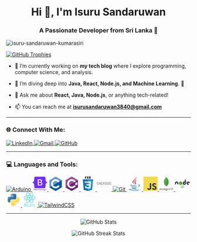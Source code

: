 <h1 align="center">Hi 👋, I'm Isuru Sandaruwan</h1>
<h3 align="center">A Passionate Developer from Sri Lanka 🚀</h3>

<p align="left">
  <img src="https://komarev.com/ghpvc/?username=isuru-sandaruwan-kumarasiri&label=Profile%20Views&color=0e75b6&style=flat" alt="isuru-sandaruwan-kumarasiri" />
</p>

<p align="left">
  <a href="https://github.com/ryo-ma/github-profile-trophy">
    <img src="https://github-profile-trophy.vercel.app/?username=isuru-sandaruwan-kumarasiri&theme=gruvbox&no-frame=true&margin-w=15&margin-h=15" alt="GitHub Trophies" />
  </a>
</p>

- 🔭 I’m currently working on **my tech blog** where I explore programming, computer science, and analysis.

- 🌱 I’m diving deep into **Java, React, Node.js, and Machine Learning**. 🚀

- 💬 Ask me about **React, Java, Node.js**, or anything tech-related!

- 📫 You can reach me at **isurusandaruwan3840@gmail.com**  

---

<h3 align="left">🌐 Connect With Me:</h3>
<p align="left">
  <a href="https://www.linkedin.com/in/isuru-sandaruwan/" target="_blank">
    <img align="center" src="https://cdn.jsdelivr.net/npm/simple-icons@v3/icons/linkedin.svg" alt="LinkedIn" height="30" width="40" />
  </a>
  <a href="mailto:isurusandaruwan3840@gmail.com" target="_blank">
    <img align="center" src="https://cdn.jsdelivr.net/npm/simple-icons@v3/icons/gmail.svg" alt="Gmail" height="30" width="40" />
  </a>
  <a href="https://github.com/isuru-sandaruwan-kumarasiri" target="_blank">
    <img align="center" src="https://cdn.jsdelivr.net/npm/simple-icons@v3/icons/github.svg" alt="GitHub" height="30" width="40" />
  </a>
</p>

---

<h3 align="left">💻 Languages and Tools:</h3>
<p align="left">
  <a href="https://www.arduino.cc/" target="_blank" rel="noreferrer">
    <img src="https://cdn.worldvectorlogo.com/logos/arduino-1.svg" alt="Arduino" width="40" height="40" />
  </a>
  <a href="https://getbootstrap.com/" target="_blank" rel="noreferrer">
    <img src="https://raw.githubusercontent.com/devicons/devicon/master/icons/bootstrap/bootstrap-plain-wordmark.svg" alt="Bootstrap" width="40" height="40" />
  </a>
  <a href="https://www.cprogramming.com/" target="_blank" rel="noreferrer">
    <img src="https://raw.githubusercontent.com/devicons/devicon/master/icons/c/c-original.svg" alt="C" width="40" height="40" />
  </a>
  <a href="https://www.w3schools.com/cs/" target="_blank" rel="noreferrer">
    <img src="https://raw.githubusercontent.com/devicons/devicon/master/icons/csharp/csharp-original.svg" alt="C#" width="40" height="40" />
  </a>
  <a href="https://www.w3schools.com/css/" target="_blank" rel="noreferrer">
    <img src="https://raw.githubusercontent.com/devicons/devicon/master/icons/css3/css3-original-wordmark.svg" alt="CSS3" width="40" height="40" />
  </a>
  <a href="https://expressjs.com/" target="_blank" rel="noreferrer">
    <img src="https://raw.githubusercontent.com/devicons/devicon/master/icons/express/express-original-wordmark.svg" alt="Express.js" width="40" height="40" />
  </a>
  <a href="https://git-scm.com/" target="_blank" rel="noreferrer">
    <img src="https://www.vectorlogo.zone/logos/git-scm/git-scm-icon.svg" alt="Git" width="40" height="40" />
  </a>
  <a href="https://www.java.com/" target="_blank" rel="noreferrer">
    <img src="https://raw.githubusercontent.com/devicons/devicon/master/icons/java/java-original.svg" alt="Java" width="40" height="40" />
  </a>
  <a href="https://developer.mozilla.org/en-US/docs/Web/JavaScript" target="_blank" rel="noreferrer">
    <img src="https://raw.githubusercontent.com/devicons/devicon/master/icons/javascript/javascript-original.svg" alt="JavaScript" width="40" height="40" />
  </a>
  <a href="https://www.mongodb.com/" target="_blank" rel="noreferrer">
    <img src="https://raw.githubusercontent.com/devicons/devicon/master/icons/mongodb/mongodb-original-wordmark.svg" alt="MongoDB" width="40" height="40" />
  </a>
  <a href="https://nodejs.org/" target="_blank" rel="noreferrer">
    <img src="https://raw.githubusercontent.com/devicons/devicon/master/icons/nodejs/nodejs-original-wordmark.svg" alt="Node.js" width="40" height="40" />
  </a>
  <a href="https://www.python.org/" target="_blank" rel="noreferrer">
    <img src="https://raw.githubusercontent.com/devicons/devicon/master/icons/python/python-original.svg" alt="Python" width="40" height="40" />
  </a>
  <a href="https://reactjs.org/" target="_blank" rel="noreferrer">
    <img src="https://raw.githubusercontent.com/devicons/devicon/master/icons/react/react-original-wordmark.svg" alt="React" width="40" height="40" />
  </a>
  <a href="https://tailwindcss.com/" target="_blank" rel="noreferrer">
    <img src="https://www.vectorlogo.zone/logos/tailwindcss/tailwindcss-icon.svg" alt="TailwindCSS" width="40" height="40" />
  </a>
</p>

---

<p align="center">
  <img src="https://github-readme-stats.vercel.app/api?username=isuru-sandaruwan-kumarasiri&show_icons=true&locale=en&theme=radical" alt="GitHub Stats" />
</p>

<p align="center">
  <img src="https://github-readme-streak-stats.herokuapp.com/?user=isuru-sandaruwan-kumarasiri&theme=radical" alt="GitHub Streak Stats" />
</p>
